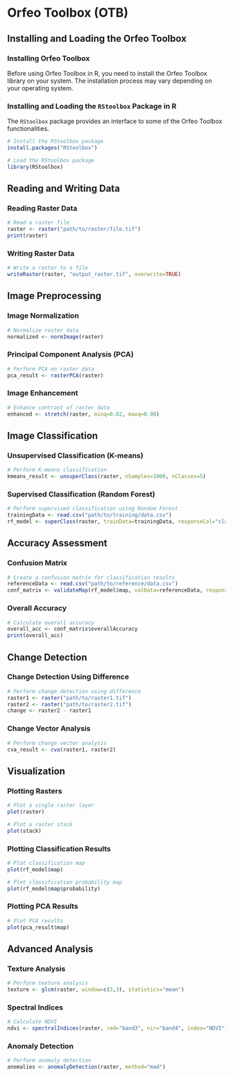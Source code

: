 
# Orfeo Toolbox (OTB)

## Installing and Loading the Orfeo Toolbox

### Installing Orfeo Toolbox

Before using Orfeo Toolbox in R, you need to install the Orfeo Toolbox library on your system. The installation process may vary depending on your operating system.

### Installing and Loading the `RStoolbox` Package in R

The `RStoolbox` package provides an interface to some of the Orfeo Toolbox functionalities.

```r
# Install the RStoolbox package
install.packages("RStoolbox")

# Load the RStoolbox package
library(RStoolbox)
```

## Reading and Writing Data

### Reading Raster Data

```r
# Read a raster file
raster <- raster("path/to/raster/file.tif")
print(raster)
```

### Writing Raster Data

```r
# Write a raster to a file
writeRaster(raster, "output_raster.tif", overwrite=TRUE)
```

## Image Preprocessing

### Image Normalization

```r
# Normalize raster data
normalized <- normImage(raster)
```

### Principal Component Analysis (PCA)

```r
# Perform PCA on raster data
pca_result <- rasterPCA(raster)
```

### Image Enhancement

```r
# Enhance contrast of raster data
enhanced <- stretch(raster, minq=0.02, maxq=0.98)
```

## Image Classification

### Unsupervised Classification (K-means)

```r
# Perform K-means classification
kmeans_result <- unsuperClass(raster, nSamples=1000, nClasses=5)
```

### Supervised Classification (Random Forest)

```r
# Perform supervised classification using Random Forest
trainingData <- read.csv("path/to/training/data.csv")
rf_model <- superClass(raster, trainData=trainingData, responseCol="class", model="rf")
```

## Accuracy Assessment

### Confusion Matrix

```r
# Create a confusion matrix for classification results
referenceData <- read.csv("path/to/reference/data.csv")
conf_matrix <- validateMap(rf_model$map, valData=referenceData, responseCol="class")
```

### Overall Accuracy

```r
# Calculate overall accuracy
overall_acc <- conf_matrix$overallAccuracy
print(overall_acc)
```

## Change Detection

### Change Detection Using Difference

```r
# Perform change detection using difference
raster1 <- raster("path/to/raster1.tif")
raster2 <- raster("path/to/raster2.tif")
change <- raster2 - raster1
```

### Change Vector Analysis

```r
# Perform change vector analysis
cva_result <- cva(raster1, raster2)
```

## Visualization

### Plotting Rasters

```r
# Plot a single raster layer
plot(raster)

# Plot a raster stack
plot(stack)
```

### Plotting Classification Results

```r
# Plot classification map
plot(rf_model$map)

# Plot classification probability map
plot(rf_model$map$probability)
```

### Plotting PCA Results

```r
# Plot PCA results
plot(pca_result$map)
```

## Advanced Analysis

### Texture Analysis

```r
# Perform texture analysis
texture <- glcm(raster, window=c(3,3), statistics="mean")
```

### Spectral Indices

```r
# Calculate NDVI
ndvi <- spectralIndices(raster, red="band3", nir="band4", index="NDVI")
```

### Anomaly Detection

```r
# Perform anomaly detection
anomalies <- anomalyDetection(raster, method="mad")
```
